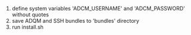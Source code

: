 1. define system variables 'ADCM_USERNAME' and 'ADCM_PASSWORD' without quotes
1. save ADQM and SSH bundles to 'bundles' directory
1. run install.sh

